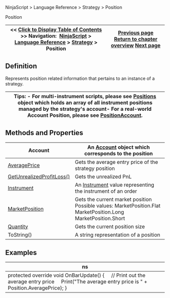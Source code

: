 ﻿
NinjaScript > Language Reference > Strategy > Position

Position

| << [Click to Display Table of Contents](position.md) >> **Navigation:**     [NinjaScript](ninjascript-1.md) > [Language Reference](language_reference_wip-1.md) > [Strategy](strategy-1.md) > Position | [Previous page](strategy_plots-1.md) [Return to chapter overview](strategy-1.md) [Next page](position_averageprice-1.md) |
| --- | --- |
## Definition
Represents position related information that pertains to an instance of a strategy.   
 

| Tips: - For multi-instrument scripts, please see [Positions](positions-1.md) object which holds an array of all instrument positions managed by the strategy's account- For a real-world Account Position, please see [PositionAccount](positionaccount-1.md). |
| --- |

## Methods and Properties

| Account | An [Account](account_class-1.md) object which corresponds to the position |
| --- | --- |
| [AveragePrice](position_averageprice-1.md) | Gets the average entry price of the strategy position |
| [GetUnrealizedProfitLoss()](position_getunrealizedprofitloss-1.md) | Gets the unrealized PnL |
| [Instrument](position_instrument-1.md) | An [Instrument](instrument-1.md) value representing the instrument of an order |
| [MarketPosition](position_marketposition-1.md) | Gets the current market position   Possible values: MarketPosition.Flat MarketPosition.Long MarketPosition.Short |
| [Quantity](position_quantity-1.md) | Gets the current position size |
| ToString() | A string representation of a position |

## Examples

| ns |
| --- |
| protected override void OnBarUpdate() {      // Print out the average entry price      Print("The average entry price is " + Position.AveragePrice); } |

